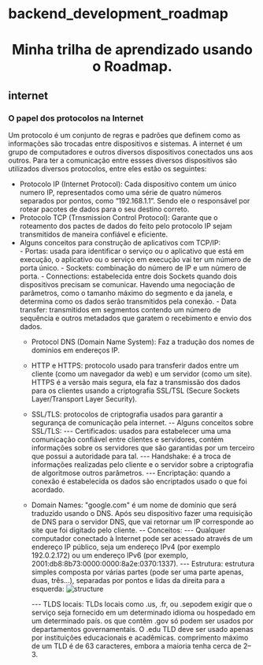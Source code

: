 # backend_development_roadmap
<h1 align="center"> Minha trilha de aprendizado usando o Roadmap. </h1>


<h2> internet </h2>
<h3> O papel dos protocolos na Internet </h3>

Um protocolo é um conjunto de regras e padrões que definem como as informações são trocadas entre dispositivos e sistemas. A internet é um grupo de computadores e outros diversos dispositivos conectados uns aos outros. Para ter a comunicação entre essses diversos dispositivos são utilizados diversos protocolos, entre eles estão os seguintes:
<ul>
  <li> Protocolo IP (Internet Protocol): Cada dispositivo contem um único numero IP, representados como uma série de quatro números separados por pontos, como “192.168.1.1”. Sendo ele o responsável por rotear pacotes de dados para o seu destino correto.
  </li>
  
  <li> Protocolo TCP (Trnsmission Control Protocol): Garante que o roteamento dos pactes de dados do feito pelo protocolo IP sejam transmitidos de maneira confiável e eficiente.</li>  
  <li> Alguns conceitos para construção de aplicativos com TCP/IP:</li>
      - Portas: usada para identificar o serviço ou o aplicativo que está em execução, o aplicativo ou o serviço em execução vai ter um número de porta único.</li>
      - Sockets: combinação do número de IP e um número de porta.</li>
      - Connections: estabelecida entre dois Sockets quando dois dispositivos precisam se comunicar. Havendo uma negociação de parâmetros, como o tamanho máximo do segmento e da janela, e determina como os dados serão transmitidos pela conexão.</li>
      - Data transfer: transmitidos em segmentos contendo um número de sequência e outros metadados que garatem o recebimento e envio dos dados.</li>
  
  - Protocol DNS (Domain Name System): Faz a tradução dos nomes de dominios em endereços IP.
  
  - HTTP e HTTPS: protocolo usado para transferir dados entre um cliente (como um navegador da web) e um servidor (como um site). HTTPS é a versão mais segura, ela faz a transmissão dos dados para os clientes usando a criptografia SSL/TSL (Secure Sockets Layer/Transport Layer Security).
  
  - SSL/TLS: protocolos de criptografia usados para garantir a segurança de comunicação pela internet.
    -- Alguns conceitos sobre SSL/TLS:
      --- Certificados: usados para estabelecer uma uma comunicação confiável entre clientes e servidores, contém informações sobre os servidores que são garantidas por um terceiro que possui a autoridade para tal.
      --- Handshake: é a troca de informações realizadas pelo cliente e o servidor sobre a criptografia de algoritmose outros parâmetros.
      --- Encriptação: quando a conexão é estabelecida os dados são encriptados usado o que foi acordado.
  
  - Domain Names: "google.com" é um nome de domínio que será traduzido usando o DNS. Após seu dispositivo fazer uma requisição de DNS para o servidor DNS, que vai retornar um IP corresponde ao site que foi digitado pelo cliente.
    -- Conceitos:
      --- Qualquer computador conectado à Internet pode ser acessado através de um endereço IP público, seja um endereço IPv4 (por exemplo 192.0.2.172) ou um endereço IPv6 (por exemplo, 2001:db8:8b73:0000:0000:8a2e:0370:1337).
      --- Estrutura: estrutura simples composta por várias partes (pode ser uma parte apenas, duas, três…), separadas por pontos e lidas da direita para a esquerda:
    ![structure](https://github.com/Dev-Duardo/backend_development_roadmap/assets/86846534/11480467-7aa0-4bba-91e4-e46a7ae2335a)
    
      ---  TLDS locais: TLDs locais como .us, .fr, ou .sepodem exigir que o serviço seja fornecido em um determinado idioma ou hospedado em um determinado país. os que contêm .gov só podem ser usados ​​por departamentos governamentais. O .edu TLD deve ser usado apenas por instituições educacionais e acadêmicas. comprimento máximo de um TLD é de 63 caracteres, embora a maioria tenha cerca de 2–3.
  
</ul>

